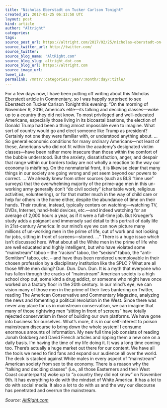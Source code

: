 ```yaml
---
title: "Nicholas Eberstadt on Tucker Carlson Tonight"
created_at: 2017-02-25 06:13:58 UTC
layout: post
kind: article
author: "Altright"
categories: 
tags: 
source_post_url: https://altright.com/2017/02/25/nicholas-eberstadt-on-tucker-carlson-tonight/
source_twitter_url: http://twitter.com/
source_twitter: 
source_blog_name: "AltRight.com"
source_blog_slug: altright-dot-com
source_blog_url: https://altright.com
source_image_url: 
tweet_id:
permalink: /mntr/:categories/:year/:month/:day/:title/
---
```

For a few days now, I have been putting off writing about this Nicholas Eberstedt article in Commentary, so I was happily surprised to see Eberstedt on Tucker Carlson Tonight this evening: &#8220;On the morning of November 9, 2016, America’s elite—its talking and deciding classes—woke up to a country they did not know. To most privileged and well-educated Americans, especially those living in its bicoastal bastions, the election of Donald Trump had been a thing almost impossible even to imagine. What sort of country would go and elect someone like Trump as president? Certainly not one they were familiar with, or understood anything about. &#8230; So general economic conditions for many ordinary Americans—not least of these, Americans who did not fit within the academy’s designated victim classes—have been rather more insecure than those within the comfort of the bubble understood. But the anxiety, dissatisfaction, anger, and despair that range within our borders today are not wholly a reaction to the way our economy is misfiring. On the nonmaterial front, it is likewise clear that many things in our society are going wrong and yet seem beyond our powers to correct. &#8230; We already knew from other sources (such as BLS “time use” surveys) that the overwhelming majority of the prime-age men in this un-working army generally don’t “do civil society” (charitable work, religious activities, volunteering), or for that matter much in the way of child care or help for others in the home either, despite the abundance of time on their hands. Their routine, instead, typically centers on watching—watching TV, DVDs, Internet, hand-held devices, etc.—and indeed watching for an average of 2,000 hours a year, as if it were a full-time job. But Krueger’s study adds a poignant and immensely sad detail to this portrait of daily life in 21st-century America: In our mind’s eye we can now picture many millions of un-working men in the prime of life, out of work and not looking for jobs, sitting in front of screens—stoned. &#8230;&#8221; There is a huge issue which isn&#8217;t discussed here. What about all the White men in the prime of life who are well educated and highly intelligent, but who have violated some &#8220;mainstream&#8221; taboo &#8211; the &#8220;racism&#8221; taboo, the &#8220;sexism&#8221; taboo, the &#8220;anti-Semitism&#8221; taboo, etc. &#8211; and have thus been rendered unemployable in their chosen profession by a disciplinary institution like the SPLC ? What are all those White men doing? Dun. Dun. Dun. Dun. It is a myth that everyone who has fallen through the cracks of &#8220;mainstream&#8221; American society is a high school drop out, some kind a drug addict, or someone who might have once worked on a factory floor in the 20th century. In our mind&#8217;s eye, we can vision many of those men in the prime of their lives bantering on Twitter, reading The American Conservative and Commentary Magazine, analyzing the news and fomenting a political revolution in the West. Since there was never any place for us in mainstream conservatism, we can imagine that many of those rightwing men &#8220;sitting in front of screens&#8221; have totally rejected conservatism in favor of building our own platforms. We have gone into business for ourselves. What&#8217;s more, it is in our self-interest to poison mainstream discourse to bring down the whole system! I consume enormous amounts of information. My new full time job consists of reading Jonah Goldberg and David French articles and ripping them a new one on a daily basis. I&#8217;m having the time of my life doing it. It was a long time coming too. There&#8217;s actually a huge market out there for our content. We have all the tools we need to find fans and expand our audience all over the world. The deck is stacked against White males in every aspect of &#8220;mainstream&#8221; American society from sex to the economy. There is a reason why the &#8220;talking and deciding classes&#8221; (i.e., all those Easterners and their West Coast counterparts) woke up to &#8220;a country they did not know&#8221; on November 9th. It has everything to do with the mindset of White America. It has a lot to do with social media. It also a lot to do with us and the way our discourse has penetrated and overrun the mainstream.<div class="">
    <i>Source: <a href="https://altright.com">AltRight.com</a></i>
</div>
